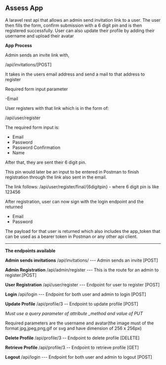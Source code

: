 
## Assess App

A laravel rest api that allows an admin send invitation link to a user. The user then fills the form, confirm submission with a 6 digit pin and is then registered successfully. User can also update their profile by adding their username and upload their avatar

**App Process**

Admin sends an invite link with,

/api/invitations/[POST]

It takes in the users email address and send a mail to that address to register

Required form input parameter

-Email

User registers with that link which is in the form of:

/api/user/register

The required form input is:

- Email
- Password
- Password Confirmation 
- Name 

After that, they are sent their 6 digit pin. 

This pin would later be an input to be entered in Postman to finish registration through the link also sent in the email.

The link follows: /api/user/register/final/{6digitpin} - where 6 digit pin is like 123456

After registration, user can now sign with the login endpoint and the returned

- Email 
- Password

The payload for that user is returned which also includes the app_token that can be used as a bearer token in Postman or any other api client.

---

**The endpoints available**

**Admin sends invitations**
/api/invitations/  --- Admin sends an invite [POST]


**Admin Registration**
/api/admin/register --- This is the route for an admin to register.[POST]


**User Registration**
/api/user/register --- Endpoint for user to register [POST]


**Login**
/api/login --- Endpoint for both user and admin to login [POST]

**Update Profile**
/api/profile/3 -- Endpoint to update profile [POST] 

*Must use a query parameter of attribute _method and value of PUT*

Required parameters are the username and avatar(the image must of the format jpg,jpeg,png,gif or svg and have dimension of 256 x 256px)

**Delete Profile**
/api/profile/3 -- Endpoint to delete profile [DELETE]

**Retrieve Profile**
/api/profile/3 -- Endpoint to retrieve profile [GET]


**Logout**
/api/login --- Endpoint for both user and admin to logout [POST]


